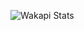 ![Wakapi Stats](https://github-readme-stats.vercel.app/api/wakatime?username=lilo&api_domain=wa.kalli.st&bg_color=#020093&title_color=2F855A&icon_color=2F855A&text_color=ffffff&custom_title=Wakapi%20Stats&layout=compact##)
